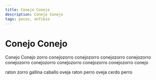```yaml
---
title: Conejo Conejo
description: Conejo Conejo
tags: peces, anfibio
---
```


# Conejo Conejo

Conejo Conejo zorro conejozorro conejozorro conejozorro conejozorro conejozorro conejozorro conejozorro conejozorro conejozorro conejo

raton zorro gallina caballo oveja raton perro oveja cerdo perro